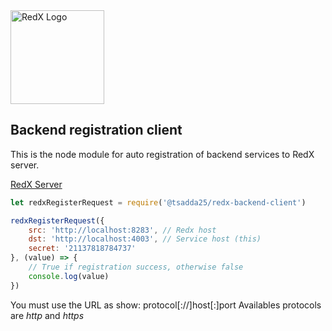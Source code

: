 <img src="https://webadmin.promfacility.eu/uploads/018e8a986030489ea5fc97190e124277.png" alt="RedX Logo" width="150px">

## Backend registration client

This is the node module for auto registration of backend services
to RedX server.

[RedX Server](https://github.com/adda25/redx)

```js
let redxRegisterRequest = require('@tsadda25/redx-backend-client')

redxRegisterRequest({ 
	src: 'http://localhost:8283', // Redx host
	dst: 'http://localhost:4003', // Service host (this)
	secret: '21137818784737'
}, (value) => {
	// True if registration success, otherwise false
	console.log(value)
})
```

You must use the URL as show: protocol[://]host[:]port
Availables protocols are *http* and *https*